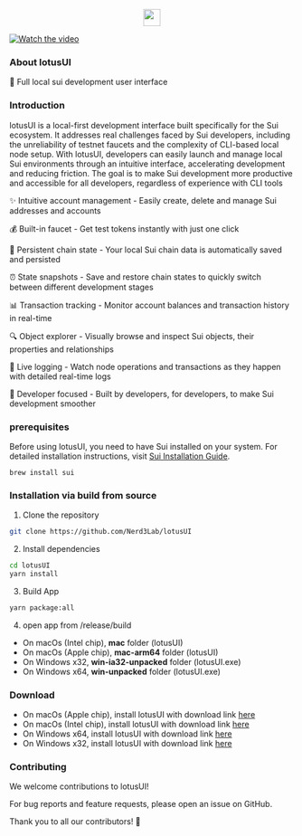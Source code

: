 <p align="center">
    <picture>
      <source media="(prefers-color-scheme: dark)" srcset="https://i.ibb.co/BH2Cbt2c/Logo.png">
      <img src="https://i.ibb.co/BH2Cbt2c/Logo.png" height="30">
    </picture>
</p>

[![Watch the video](https://img.youtube.com/vi/GwAGGE-0MHE/maxresdefault.jpg)](https://youtu.be/GwAGGE-0MHE)

### About lotusUI

🚀 Full local sui development user interface

### Introduction

lotusUI is a local-first development interface built specifically for the Sui ecosystem. It addresses real challenges faced by Sui developers, including the unreliability of testnet faucets and the complexity of CLI-based local node setup. With lotusUI, developers can easily launch and manage local Sui environments through an intuitive interface, accelerating development and reducing friction. The goal is to make Sui development more productive and accessible for all developers, regardless of experience with CLI tools

✨ Intuitive account management - Easily create, delete and manage Sui addresses and accounts

💰 Built-in faucet - Get test tokens instantly with just one click

💾 Persistent chain state - Your local Sui chain data is automatically saved and persisted

⏰ State snapshots - Save and restore chain states to quickly switch between different development stages

📊 Transaction tracking - Monitor account balances and transaction history in real-time

🔍 Object explorer - Visually browse and inspect Sui objects, their properties and relationships

📝 Live logging - Watch node operations and transactions as they happen with detailed real-time logs

🎯 Developer focused - Built by developers, for developers, to make Sui development smoother

### prerequisites

Before using lotusUI, you need to have Sui installed on your system. For detailed installation instructions, visit [Sui Installation Guide](https://docs.sui.io/guides/developer/getting-started/sui-install).

```Quick install via Homebrew
brew install sui
```

### Installation via build from source

1. Clone the repository

```bash
git clone https://github.com/Nerd3Lab/lotusUI
```

2. Install dependencies

```bash
cd lotusUI
yarn install
```

3. Build App

```bash
yarn package:all
```

4. open app from /release/build

- On macOs (Intel chip), **mac** folder (lotusUI)
- On macOs (Apple chip), **mac-arm64** folder (lotusUI)
- On Windows x32, **win-ia32-unpacked** folder (lotusUI.exe)
- On Windows x64, **win-unpacked** folder (lotusUI.exe)

### Download

- On macOs (Apple chip), install lotusUI with download link [here](https://github.com/Nerd3Lab/lotusUI/releases/download/v1.0.0/lotusUI-1.0.0-arm64.dmg)
- On macOs (Intel chip), install lotusUI with download link [here](https://github.com/Nerd3Lab/lotusUI/releases/download/v1.0.0/lotusUI-1.0.0.dmg)
- On Windows x64, install lotusUI with download link [here](https://github.com/Nerd3Lab/lotusUI/releases/download/v1.0.0/lotusUI-1.0.0-win.zip)
- On Windows x32, install lotusUI with download link [here](https://github.com/Nerd3Lab/lotusUI/releases/download/v1.0.0/lotusUI-1.0.0-ia32-win.zip)

### Contributing

We welcome contributions to lotusUI!

For bug reports and feature requests, please open an issue on GitHub.

Thank you to all our contributors! 🙏
